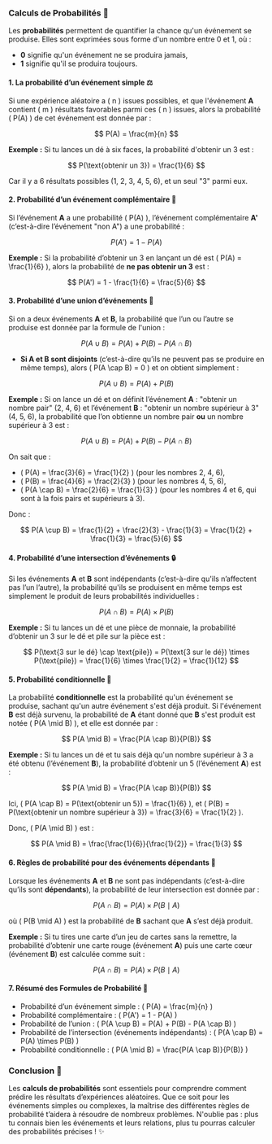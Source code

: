 ### **Calculs de Probabilités** 🎲

Les **probabilités** permettent de quantifier la chance qu'un événement se produise. Elles sont exprimées sous forme d'un nombre entre 0 et 1, où :

- **0** signifie qu'un événement ne se produira jamais,
- **1** signifie qu'il se produira toujours.



#### **1. La probabilité d’un événement simple** ⚖️

Si une expérience aléatoire a \( n \) issues possibles, et que l'événement **A** contient \( m \) résultats favorables parmi ces \( n \) issues, alors la probabilité \( P(A) \) de cet événement est donnée par :

$$
P(A) = \frac{m}{n}
$$

**Exemple :** Si tu lances un dé à six faces, la probabilité d'obtenir un 3 est :

$$
P(\text{obtenir un 3}) = \frac{1}{6}
$$

Car il y a 6 résultats possibles (1, 2, 3, 4, 5, 6), et un seul "3" parmi eux.



#### **2. Probabilité d’un événement complémentaire** 🚫

Si l’événement **A** a une probabilité \( P(A) \), l’événement complémentaire **A'** (c’est-à-dire l’événement "non A") a une probabilité :

$$
P(A') = 1 - P(A)
$$

**Exemple :** Si la probabilité d’obtenir un 3 en lançant un dé est \( P(A) = \frac{1}{6} \), alors la probabilité de **ne pas obtenir un 3** est :

$$
P(A') = 1 - \frac{1}{6} = \frac{5}{6}
$$



#### **3. Probabilité d’une union d’événements** 🔗

Si on a deux événements **A** et **B**, la probabilité que l’un ou l’autre se produise est donnée par la formule de l'union :

$$
P(A \cup B) = P(A) + P(B) - P(A \cap B)
$$

- **Si A et B sont disjoints** (c’est-à-dire qu’ils ne peuvent pas se produire en même temps), alors \( P(A \cap B) = 0 \) et on obtient simplement :

$$
P(A \cup B) = P(A) + P(B)
$$

**Exemple :** Si on lance un dé et on définit l’événement **A** : "obtenir un nombre pair" (2, 4, 6) et l’événement **B** : "obtenir un nombre supérieur à 3" (4, 5, 6), la probabilité que l’on obtienne un nombre pair **ou** un nombre supérieur à 3 est :

$$
P(A \cup B) = P(A) + P(B) - P(A \cap B)
$$

On sait que :

- \( P(A) = \frac{3}{6} = \frac{1}{2} \) (pour les nombres 2, 4, 6),
- \( P(B) = \frac{4}{6} = \frac{2}{3} \) (pour les nombres 4, 5, 6),
- \( P(A \cap B) = \frac{2}{6} = \frac{1}{3} \) (pour les nombres 4 et 6, qui sont à la fois pairs et supérieurs à 3).

Donc :

$$
P(A \cup B) = \frac{1}{2} + \frac{2}{3} - \frac{1}{3} = \frac{1}{2} + \frac{1}{3} = \frac{5}{6}
$$



#### **4. Probabilité d’une intersection d’événements** 🔒

Si les événements **A** et **B** sont indépendants (c’est-à-dire qu'ils n’affectent pas l’un l’autre), la probabilité qu'ils se produisent en même temps est simplement le produit de leurs probabilités individuelles :

$$
P(A \cap B) = P(A) \times P(B)
$$

**Exemple :** Si tu lances un dé et une pièce de monnaie, la probabilité d’obtenir un 3 sur le dé et pile sur la pièce est :

$$
P(\text{3 sur le dé} \cap \text{pile}) = P(\text{3 sur le dé}) \times P(\text{pile}) = \frac{1}{6} \times \frac{1}{2} = \frac{1}{12}
$$



#### **5. Probabilité conditionnelle** 🔄

La probabilité **conditionnelle** est la probabilité qu'un événement se produise, sachant qu'un autre événement s'est déjà produit. Si l'événement **B** est déjà survenu, la probabilité de **A** étant donné que **B** s'est produit est notée \( P(A \mid B) \), et elle est donnée par :

$$
P(A \mid B) = \frac{P(A \cap B)}{P(B)}
$$

**Exemple :** Si tu lances un dé et tu sais déjà qu'un nombre supérieur à 3 a été obtenu (l’événement **B**), la probabilité d’obtenir un 5 (l’événement **A**) est :

$$
P(A \mid B) = \frac{P(A \cap B)}{P(B)}
$$

Ici, \( P(A \cap B) = P(\text{obtenir un 5}) = \frac{1}{6} \), et \( P(B) = P(\text{obtenir un nombre supérieur à 3}) = \frac{3}{6} = \frac{1}{2} \).

Donc, \( P(A \mid B) \) est :

$$
P(A \mid B) = \frac{\frac{1}{6}}{\frac{1}{2}} = \frac{1}{3}
$$



#### **6. Règles de probabilité pour des événements dépendants** 🔗

Lorsque les événements **A** et **B** ne sont pas indépendants (c’est-à-dire qu’ils sont **dépendants**), la probabilité de leur intersection est donnée par :

$$
P(A \cap B) = P(A) \times P(B \mid A)
$$

où \( P(B \mid A) \) est la probabilité de **B** sachant que **A** s’est déjà produit.

**Exemple :** Si tu tires une carte d’un jeu de cartes sans la remettre, la probabilité d’obtenir une carte rouge (événement **A**) puis une carte cœur (événement **B**) est calculée comme suit :

$$
P(A \cap B) = P(A) \times P(B \mid A)
$$



#### **7. Résumé des Formules de Probabilité** 🧠

- Probabilité d’un événement simple : \( P(A) = \frac{m}{n} \)
- Probabilité complémentaire : \( P(A') = 1 - P(A) \)
- Probabilité de l’union : \( P(A \cup B) = P(A) + P(B) - P(A \cap B) \)
- Probabilité de l’intersection (événements indépendants) : \( P(A \cap B) = P(A) \times P(B) \)
- Probabilité conditionnelle : \( P(A \mid B) = \frac{P(A \cap B)}{P(B)} \)
  


### **Conclusion** 🎯

Les **calculs de probabilités** sont essentiels pour comprendre comment prédire les résultats d’expériences aléatoires. Que ce soit pour les événements simples ou complexes, la maîtrise des différentes règles de probabilité t’aidera à résoudre de nombreux problèmes. N'oublie pas : plus tu connais bien les événements et leurs relations, plus tu pourras calculer des probabilités précises ! ✨